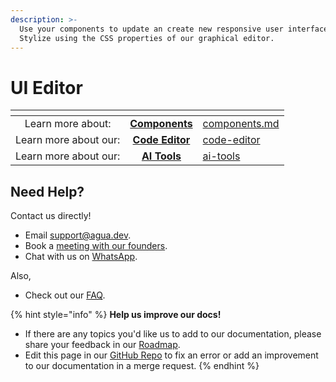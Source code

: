 ```yaml
---
description: >-
  Use your components to update an create new responsive user interfaces.
  Stylize using the CSS properties of our graphical editor.
---
```


# UI Editor



<table data-view="cards"><thead><tr><th align="center"></th><th align="center"></th><th data-hidden data-card-target data-type="content-ref"></th></tr></thead><tbody><tr><td align="center">Learn more about:</td><td align="center"><a href="../components.md"><strong>Components</strong></a></td><td><a href="../components.md">components.md</a></td></tr><tr><td align="center">Learn more about our:</td><td align="center"><a href="../code-editor/"><strong>Code Editor</strong></a></td><td><a href="../code-editor/">code-editor</a></td></tr><tr><td align="center">Learn more about our:</td><td align="center"> <a href="../ai-tools/"><strong>AI Tools</strong></a></td><td><a href="../ai-tools/">ai-tools</a></td></tr></tbody></table>



## Need Help?

Contact us directly!

* Email [support@agua.dev](mailto:support@agua.dev).
* Book a [meeting with our founders](https://agua.tools/meetings/developers/onboarding).
* Chat with us on [WhatsApp](https://wa.me/12396883277).

Also,

* Check out our [FAQ](../../help-and-community/faq.md).



{% hint style="info" %}
**Help us improve our docs!**

* If there are any topics you'd like us to add to our documentation, please share your feedback in our [Roadmap](https://roadmap.agua.app/).
* Edit this page in our [GitHub Repo](https://github.com/Agua-for-devs/agua-documentation) to fix an error or add an improvement to our documentation in a merge request.
{% endhint %}
